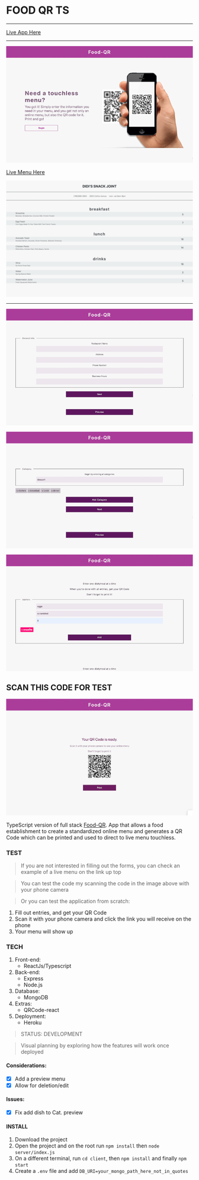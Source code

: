 # FOOD QR TS

---

[Live App Here](https://food-qr-ts.herokuapp.com/)

---

![Img of live app](home.png)

[Live Menu Here](https://food-qr.herokuapp.com/restaurants/62c237a57755faca5964cf0a)

![Img of live menu](https://raw.githubusercontent.com/Medic1111/FOOD-QR/main/client/src/assets/menu.png)

---

![Img of gen info form](2.png)

![Img of cat info form](3.png)

![Img of dishes info form](4.png)

## SCAN THIS CODE FOR TEST

![Code to scan](code.png)

TypeScript version of full stack [Food-QR](https://github.com/Medic1111/FOOD-QR). App that allows a food establishment to create a standardized online menu and generates a QR Code which can be printed and used to direct to live menu touchless.

### TEST

> If you are not interested in filling out the forms, you can check an example of a live menu on the link up top

> You can test the code my scanning the code in the image above with your phone camera

> Or you can test the application from scratch:

1. Fill out entries, and get your QR Code
2. Scan it with your phone camera and click the link you will receive on the phone
3. Your menu will show up

### TECH

1. Front-end:
   - ReactJs/Typescript
2. Back-end:
   - Express
   - Node.js
3. Database:
   - MongoDB
4. Extras:
   - QRCode-react
5. Deployment:
   - Heroku

> STATUS: DEVELOPMENT

> Visual planning by exploring how the features will work once deployed

#### Considerations:

- [x] Add a preview menu
- [x] Allow for deletion/edit

#### Issues:

- [x] Fix add dish to Cat. preview

#### INSTALL

1. Download the project
2. Open the project and on the root run `npm install` then `node server/index.js`
3. On a different terminal, run `cd client`, then `npm install` and finally `npm start`
4. Create a `.env` file and add `DB_URI=your_mongo_path_here_not_in_quotes`
